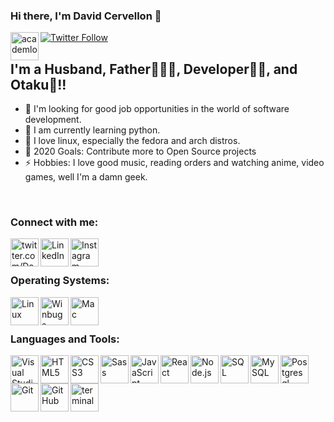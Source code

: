 ### Hi there, I'm David Cervellon 👋 
<img align="left" alt="academlo" width="45px" src="https://www.academlo.com/logo_academlo.png" />

[![Twitter Follow](https://img.shields.io/twitter/follow/Davesr72?color=1DA1F2&logo=twitter&style=for-the-badge)](https://twitter.com/Davesr72)

## I'm a Husband, Father👨‍👩‍👦, Developer👨‍💻, and Otaku🤣!!

- 🔭 I'm looking for good job opportunities in the world of software development.
- 🌱 I am currently learning python.
- 👯 I love linux, especially the fedora and arch distros.
- 🥅 2020 Goals: Contribute more to Open Source projects
- ⚡ Hobbies: I love good music, reading orders and watching anime, video games, well I'm a damn geek.
<br />

### Connect with me:

[<img align="left" alt="twitter.com/Davesr72" width="45px" src="https://img.icons8.com/color/96/000000/twitter--v1.png" />][twitter]
[<img align="left" alt="LinkedIn" width="45px" src="https://img.icons8.com/color/96/000000/linkedin.png" />][linkedin]
[<img align="left" alt="Instagram" width="45px" src="https://img.icons8.com/fluency/48/000000/instagram-new.png" />][instagram]

<br />
<br />

### Operating Systems:

<img align="left" alt="Linux" width="45px" src="https://img.icons8.com/color/48/000000/linux--v1.png" />
<img align="left" alt="Winbugs" width="45px" src="https://img.icons8.com/color/48/000000/windows-10.png" />
<img align="left" alt="Mac" width="45px" src="https://img.icons8.com/color/48/000000/mac-logo.png" />

<br />
<br />

### Languages and Tools:

<img align="left" alt="Visual Studio Code" width="45px" src="https://img.icons8.com/fluency/48/000000/visual-studio-code-2019.png" />
<img align="left" alt="HTML5" width="45px" src="https://img.icons8.com/color/48/000000/html-5--v1.png" />
<img align="left" alt="CSS3" width="45px" src="https://img.icons8.com/color/48/000000/css3.png" />
<img align="left" alt="Sass" width="45px" src="https://img.icons8.com/color/48/000000/sass-avatar.png" />
<img align="left" alt="JavaScript" width="45px" src="https://img.icons8.com/color/48/000000/javascript--v1.png" />
<img align="left" alt="React" width="45px" src="https://img.icons8.com/ultraviolet/40/000000/react--v1.png" />
<img align="left" alt="Node.js" width="45px" src="https://img.icons8.com/color/96/000000/nodejs.png" />
<img align="left" alt="SQL" width="45px" src="https://img.icons8.com/external-flat-juicy-fish/60/000000/external-sql-coding-and-development-flat-flat-juicy-fish.png" />
<img align="left" alt="MySQL" width="45px" src="https://img.icons8.com/fluency/48/000000/mysql-logo.png" />
<img align="left" alt="Postgresql" width="45px" src="https://img.icons8.com/color/48/000000/postgreesql.png" />
<img align="left" alt="Git" width="45px" src="https://img.icons8.com/color/48/000000/git.png" />
<img align="left" alt="GitHub" width="45px" src="https://img.icons8.com/ios-filled/50/000000/github.png" />
<img align="left" alt="terminal" width="45px" src="https://img.icons8.com/plasticine/100/000000/bash.png" />

<br />
<br />


[twitter]: https://twitter.com/Davesr72
[instagram]: https://www.instagram.com/david_servell/
[linkedin]: https://www.linkedin.com/in/david-cervellon/

